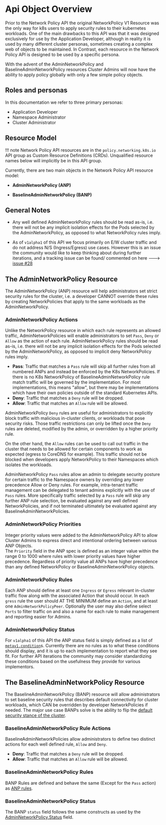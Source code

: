 # Api Object Overview

Prior to the Network Policy API the original NetworkPolicy V1 Resource was the only
way for k8s users to apply security rules to their kubernetes workloads. One of the
main drawbacks to this API was that it was designed exclusively for use by the
Application Developer, although in reality it is used by many different cluster
personas, sometimes creating a complex web of objects to be maintained. In
Contrast, each resource in the Network Policy API is designed to be used by a
specific persona.

With the advent of the AdminNetworkPolicy and BaselineAdminNetworkPolicy
resources Cluster Admins will now have the ability to apply policy globally with
only a few simple policy objects.

## Roles and personas

In this documentation we refer to three primary personas:

- Application Developer
- Namespace Administrator
- Cluster Administrator

## Resource Model

!!! note
    Network Policy API resources are in the `policy.networking.k8s.io` API group as
    Custom Resource Definitions (CRDs). Unqualified resource names below will
    implicitly be in this API group.

Currently, there are two main objects in the Network Policy API resource model:

- **AdminNetworkPolicy (ANP)**

- **BaselineAdminNetworkPolicy (BANP)**

## General Notes

- Any well defined AdminNetworkPolicy rules should
be read as-is, i.e. there will not be any implicit isolation effects for the Pods
selected by the AdminNetworkPolicy, as opposed to what NetworkPolicy rules imply.

- As of `v1alpha1` of this API we focus primarily on E/W cluster traffic and
do not address N/S (Ingress/Egress) use cases. However this is an issue the community
would like to keep thinking about during further iterations, and a tracking issue
can be found/ commented on here ---> [issue #28](https://github.com/kubernetes-sigs/network-policy-api/issues/28)

## The AdminNetworkPolicy Resource

The AdminNetworkPolicy (ANP) resource will help administrators set strict security
rules for the cluster, i.e. a developer CANNOT override these rules by creating
NetworkPolicies that apply to the same workloads as the AdminNetworkPolicy.

### AdminNetworkPolicy Actions

Unlike the NetworkPolicy resource in which each rule represents an allowed
traffic, AdminNetworkPolicies will enable administrators to set `Pass`,
`Deny` or `Allow` as the action of each rule. AdminNetworkPolicy rules should
be read as-is, i.e. there will not be any implicit isolation effects for the Pods
selected by the AdminNetworkPolicy, as opposed to implicit deny NetworkPolicy rules imply.

- **Pass**: Traffic that matches a `Pass` rule will skip all further rules from all
  numbered ANPs and instead be enforced by the K8s NetworkPolicies.
  If there is no K8s NetworkPolicy of BaselineAdminNetworkPolicy rule match
  traffic will be governed by the implementation. For most implementations,
  this means "allow", but there may be implementations which have their own policies 
  outside of the standard Kubernetes APIs.
- **Deny**: Traffic that matches a `Deny` rule will be dropped.
- **Allow**: Traffic that matches an `Allow` rule will be allowed.

AdminNetworkPolicy `Deny` rules are useful for administrators to explicitly
block traffic with malicious in-cluster clients, or workloads that pose security risks.
Those traffic restrictions can only be lifted once the `Deny` rules are deleted,
modified by the admin, or overridden by a higher priority rule.

On the other hand, the `Allow` rules can be used to call out traffic in the cluster
that needs to be allowed for certain components to work as expected (egress to
CoreDNS for example). This traffic should not be blocked when developers apply
NetworkPolicy to their Namespaces which isolates the workloads.

AdminNetworkPolicy `Pass` rules allow an admin to delegate security posture for
certain traffic to the Namespace owners by overriding any lower precedence Allow
or Deny rules. For example, intra-tenant traffic management can be delegated to tenant
admins explicitly with the use of `Pass` rules. More specifically traffic selected 
by a `Pass` rule will skip any further ANP rule selection, be evaluated against
any well defined NetworkPolicies, and if not terminated ultimately be evaluated against any 
BaselineAdminNetworkPolicies. 

### AdminNetworkPolicy Priorities 

Integer priority values were added to the AdminNetworkPolicy API to allow Cluster 
Admins to express direct and intentional ordering between various ANP Objects.  
The `Priority` field in the ANP spec is defined as an integer value 
within the range 0 to 1000 where rules with lower priority values have higher 
precedence. Regardless of priority value all ANPs have higher precedence than 
any defined NetworkPolicy or BaselineAdminNetworkPolicy objects.

### AdminNetworkPolicy Rules 

Each ANP should define at least one `Ingress` or `Egress` relevant in-cluster traffic flow 
along with the associated Action that should occur. In each `gress` rule the user 
should AT THE MINIMUM define an `Action`, and at least one `AdminNetworkPolicyPeer`.
Optionally the user may also define select `Ports` to filter traffic on and also 
a name for each rule to make management and reporting easier for Admins.

### AdminNetworkPolicy Status 

For `v1alpha1` of this API the ANP status field is simply defined as a list of 
[`metav1.condition`](https://github.com/kubernetes/apimachinery/blob/v0.25.0/pkg/apis/meta/v1/types.go#L1464)s. Currently there are no rules as to what these conditions should display,
and it is up to each implementation to report what they see fit. For further 
API iterations the community may consider standardizing these conditions based on 
the usefulness they provide for various implementors.

## The BaselineAdminNetworkPolicy Resource 

The BaselineAdminNetworkPolicy (BANP) resource will allow administrators to 
set baseline security rules that describes default connectivity for cluster workloads, 
which CAN be overridden by developer NetworkPolicies if needed. The major use case 
BANPs solve is the ability to flip the [default security stance of the 
cluster](../index.md#story-5-cluster-wide-default-guardrails).

### BaselineAdminNetworkPolicy Rule Actions 

BaselineAdminNetworkPolicies allow administrators to define two distinct actions
for each well defined rule, `Allow` and `Deny`. 

- **Deny**: Traffic that matches a `Deny` rule will be dropped.
- **Allow**: Traffic that matches an `Allow` rule will be allowed.

### BaselineAdminNetworkPolicy Rules 

BANP Rules are defined and behave the same (Except for the `Pass` action) as [ANP 
rules](#adminnetworkpolicy-rules).

### BaselineAdminNetworkPolicy Status

The BANP `status` field follows the same constructs as used by the
[AdminNetworkPolicy.Status](#adminnetworkpolicy-status) field.
